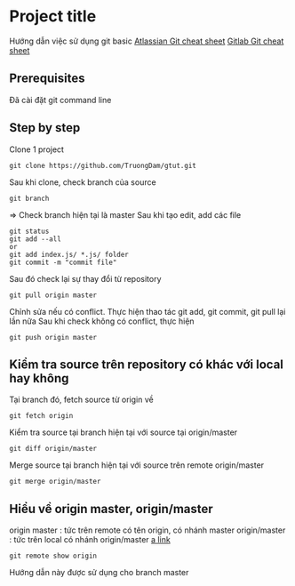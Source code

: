 ﻿# Project title
Hướng dẫn việc sử dụng git basic
[Atlassian Git cheat sheet](https://drive.google.com/open?id=1az95gNa71g5epiu2BL8pskhROyFmA6a3)
[Gitlab Git cheat sheet](https://drive.google.com/file/d/1kPsYJv5byAh-nos6tXcIHZvwBr54UG6X/view?usp=sharing)

## Prerequisites
Đã cài đặt git command line

## Step by step
Clone 1 project 
```
git clone https://github.com/TruongDam/gtut.git
```
Sau khi clone, check branch của source
```
git branch
```
=> Check branch hiện tại là master
Sau khi tạo edit, add các file
```
git status
git add --all 
or
git add index.js/ *.js/ folder
git commit -m "commit file"
```
Sau đó check lại sự thay đổi từ repository

```
git pull origin master
```
Chỉnh sửa nếu có conflict. Thực hiện thao tác git add, git commit, git pull lại lần nữa
Sau khi check không có conflict, thực hiện
```
git push origin master
```

## Kiểm tra source trên repository có khác với local hay không
Tại branch đó, fetch source từ origin về
```
git fetch origin
```
Kiểm tra source tại branch hiện tại với source tại origin/master
```
git diff origin/master
```
Merge source tại branch hiện tại với source trên remote origin/master
```
git merge origin/master
```
## Hiểu về origin master, origin/master
origin master : tức trên remote có tên origin, có nhánh master
origin/master : tức trên local có nhánh origin/master
[a link](https://stackoverflow.com/questions/10588291/git-branching-master-vs-origin-master-vs-remotes-origin-master/10588561)

```
git remote show origin
```


Hướng dẫn này được sử dụng cho branch master


